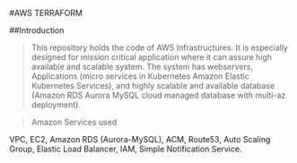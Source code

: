 #AWS TERRAFORM

##Introduction
>This repository holds the code of AWS Infrastructures. It is especially designed for mission critical application where it can assure high available and scalable system. The system has webservers, Applications (micro services in Kubernetes Amazon Elastic Kubernetes Services), and highly scalable and available database (Amazon RDS Aurora MySQL cloud managed database with multi-az deployment).

>Amazon Services used

VPC,
EC2,
Amazon RDS (Aurora-MySQL),
ACM,
Route53,
Auto Scaling Group,
Elastic Load Balancer,
IAM,
Simple Notification Service.
